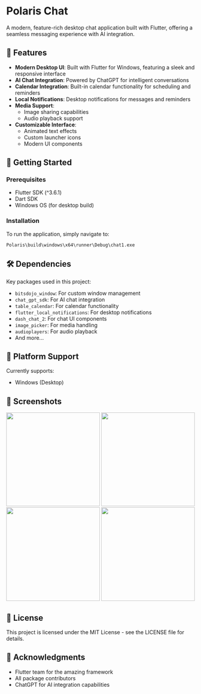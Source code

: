 # Polaris Chat

A modern, feature-rich desktop chat application built with Flutter, offering a seamless messaging experience with AI integration.

## 🌟 Features

- **Modern Desktop UI**: Built with Flutter for Windows, featuring a sleek and responsive interface
- **AI Chat Integration**: Powered by ChatGPT for intelligent conversations
- **Calendar Integration**: Built-in calendar functionality for scheduling and reminders
- **Local Notifications**: Desktop notifications for messages and reminders
- **Media Support**: 
  - Image sharing capabilities
  - Audio playback support
- **Customizable Interface**: 
  - Animated text effects
  - Custom launcher icons
  - Modern UI components

## 🚀 Getting Started

### Prerequisites

- Flutter SDK (^3.6.1)
- Dart SDK
- Windows OS (for desktop build)

### Installation

To run the application, simply navigate to:
```
Polaris\build\windows\x64\runner\Debug\chat1.exe
```

## 🛠️ Dependencies

Key packages used in this project:
- `bitsdojo_window`: For custom window management
- `chat_gpt_sdk`: For AI chat integration
- `table_calendar`: For calendar functionality
- `flutter_local_notifications`: For desktop notifications
- `dash_chat_2`: For chat UI components
- `image_picker`: For media handling
- `audioplayers`: For audio playback
- And more...

## 📱 Platform Support

Currently supports:
- Windows (Desktop)

  
## 📸 Screenshots
<img src="https://github.com/user-attachments/assets/813763a5-3b6e-44bc-b7a8-7651384e06f1" width="250" />
<img src="https://github.com/user-attachments/assets/3b825b05-90db-4213-909a-7d1af2403b76" width="250" />
<img src="https://github.com/user-attachments/assets/7e2a5cc8-b38e-4cb9-8d11-a748be945d19" width="250" />
<img src="https://github.com/user-attachments/assets/6b013df5-4fff-4f24-b149-f38f197858d5" width="250" />


## 📝 License

This project is licensed under the MIT License - see the LICENSE file for details.

## 🙏 Acknowledgments

- Flutter team for the amazing framework
- All package contributors
- ChatGPT for AI integration capabilities

